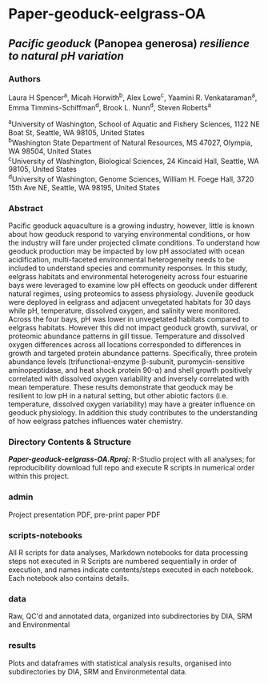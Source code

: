 # Paper-geoduck-eelgrass-OA 
## _Pacific geoduck_ (Panopea generosa) _resilience to natural pH variation_ 

### Authors 

Laura H Spencer<sup>a</sup>, Micah Horwith<sup>b</sup>, Alex Lowe<sup>c</sup>, Yaamini R. Venkataraman<sup>a</sup>, Emma Timmins-Schiffman<sup>d</sup>, Brook L. Nunn<sup>d</sup>, Steven Roberts<sup>a</sup>  

<sup>a</sup>University of Washington, School of Aquatic and Fishery Sciences, 1122 NE Boat St, Seattle, WA 98105, United States   
<sup>b</sup>Washington State Department of Natural Resources, MS 47027, Olympia, WA 98504, United States  
<sup>c</sup>University of Washington, Biological Sciences, 24 Kincaid Hall, Seattle, WA 98105, United States  
<sup>d</sup>University of Washington, Genome Sciences, William H. Foege Hall, 3720 15th Ave NE, Seattle, WA 98195, United States  



### Abstract 

Pacific geoduck aquaculture is a growing industry, however, little is known about how geoduck respond to varying environmental conditions, or how the industry will fare under projected climate conditions. To understand how geoduck production may be impacted by low pH associated with ocean acidification, multi-faceted environmental heterogeneity needs to be included to understand species and community responses. In this study, eelgrass habitats and environmental heterogeneity across four estuarine bays were leveraged to examine low pH effects on geoduck under different natural regimes, using proteomics to assess physiology. Juvenile geoduck were deployed in eelgrass and adjacent unvegetated habitats for 30 days while pH, temperature, dissolved oxygen, and salinity were monitored. Across the four bays, pH was lower in unvegetated habitats compared to eelgrass habitats. However this did not impact geoduck growth, survival, or proteomic abundance patterns in gill tissue. Temperature and dissolved oxygen differences across all locations corresponded to differences in growth and targeted protein abundance patterns. Specifically, three protein abundance levels (trifunctional-enzyme β-subunit, puromycin-sensitive aminopeptidase, and heat shock protein 90-⍺) and shell growth positively correlated with dissolved oxygen variability and inversely correlated with mean temperature. These results demonstrate that geoduck may be resilient to low pH in a natural setting, but other abiotic factors (i.e. temperature, dissolved oxygen variability) may have a greater influence on geoduck physiology. In addition this study contributes to the understanding of how eelgrass patches influences water chemistry. 

### Directory Contents & Structure 

_**Paper-geoduck-eelgrass-OA.Rproj:**_ R-Studio project with all analyses; for reproducibility download full repo and execute R scripts in numerical order within this project. 

### admin
Project presentation PDF, pre-print paper PDF  

### scripts-notebooks
All R scripts for data analyses, Markdown notebooks for data processing steps not executed in R
Scripts are numbered sequentially in order of execution, and names indicate contents/steps executed in each notebook. Each notebook also contains details.   

### data
Raw, QC'd and annotated data, organized into subdirectories by DIA, SRM and Environmental  

### results
Plots and dataframes with statistical analysis results, organised into subdirectories by DIA, SRM and Environmetental data.  


